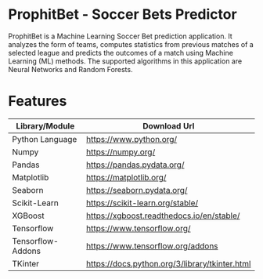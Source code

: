 # ProphitBet - Soccer Bets Predictor
ProphitBet is a Machine Learning Soccer Bet prediction application. It analyzes the form of teams, computes statistics from previous matches of a selected league and predicts the outcomes of a match using Machine Learning (ML) methods. The supported algorithms in this application are Neural Networks and Random Forests.

# Features

| Library/Module  | Download Url |
| ------------- | ------------- |
| Python Language | https://www.python.org/ |
| Numpy  | https://numpy.org/ |
| Pandas  | https://pandas.pydata.org/ |
| Matplotlib  | https://matplotlib.org/ |
| Seaborn  | https://seaborn.pydata.org/ |
| Scikit-Learn  | https://scikit-learn.org/stable/ |
| XGBoost  | https://xgboost.readthedocs.io/en/stable/ |
| Tensorflow  | https://www.tensorflow.org/ |
| Tensorflow-Addons  | https://www.tensorflow.org/addons |
| TKinter  | https://docs.python.org/3/library/tkinter.html |
